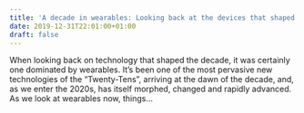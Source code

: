 ```yaml
---
title: 'A decade in wearables: Looking back at the devices that shaped an era'
date: 2019-12-31T22:01:00+01:00
draft: false
---
```


When looking back on technology that shaped the decade, it was certainly one dominated by wearables. It’s been one of the most pervasive new technologies of the “Twenty-Tens”, arriving at the dawn of the decade, and, as we enter the 2020s, has itself morphed, changed and rapidly advanced. As we look at wearables now, things…